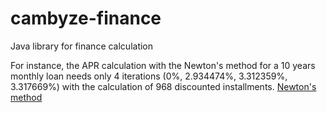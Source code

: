 # cambyze-finance
Java library for finance calculation

For instance, the APR calculation with the Newton's method for a 10 years monthly loan needs only 4 iterations (0%, 2.934474%, 3.312359%, 3.317669%) with the calculation of 968 discounted installments.
<a href="https://en.wikipedia.org/wiki/Newton%27s_method">Newton's method</a>
